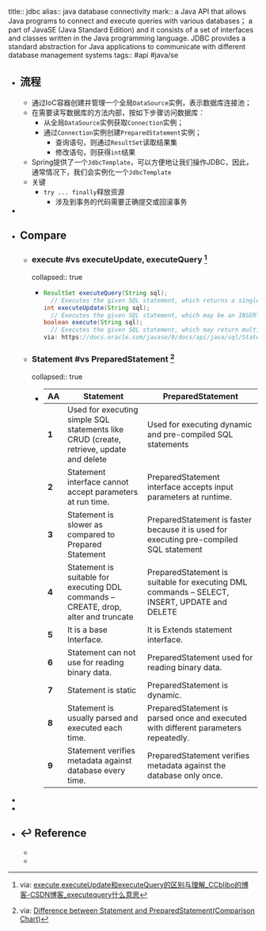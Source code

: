 title:: jdbc
alias:: java database connectivity
mark:: a Java API that allows Java programs to connect and execute queries with various databases； a part of JavaSE (Java Standard Edition) and it consists of a set of interfaces and classes written in the Java programming language. JDBC provides a standard abstraction for Java applications to communicate with different database management systems
tags:: #api #java/se
- ## 流程
  - 通过IoC容器创建并管理一个全局`DataSource`实例，表示数据库连接池；
  - 在需要读写数据库的方法内部，按如下步骤访问数据库：
    - 从全局`DataSource`实例获取`Connection`实例；
    - 通过`Connection`实例创建`PreparedStatement`实例；
      - 查询语句，则通过`ResultSet`读取结果集
      - 修改语句，则获得`int`结果
  - Spring提供了一个`JdbcTemplate`，可以方便地让我们操作JDBC，因此，通常情况下，我们会实例化一个`JdbcTemplate`
  - 关键
    - `try ... finally`释放资源
      - 涉及到事务的代码需要正确提交或回滚事务
-
- ## Compare
  - ### execute #vs executeUpdate, executeQuery [^EXE_UPDATE_QUERY]
    collapsed:: true
    - ```java
      ResultSet executeQuery(String sql);
        // Executes the given SQL statement, which returns a single ResultSet object.
      int executeUpdate(String sql);
        // Executes the given SQL statement, which may be an INSERT, UPDATE, or DELETE statement or an SQL statement that returns nothing, such as an SQL DDL statement.
      boolean execute(String sql);
        // Executes the given SQL statement, which may return multiple results.
      via: https://docs.oracle.com/javase/8/docs/api/java/sql/Statement.html
      ```
  - ### Statement #vs PreparedStatement [^PRE_VS_STATE]
    collapsed:: true
    - | **AA** | **Statement**                                                                           | **PreparedStatement**                                                                        |
      | ------ | --------------------------------------------------------------------------------------- | -------------------------------------------------------------------------------------------- |
      | **1**  | Used for executing simple SQL statements like CRUD (create, retrieve, update and delete | Used for executing dynamic and pre-compiled SQL statements                                   |
      | **2**  | Statement interface cannot accept parameters at run time.                               | PreparedStatement interface accepts input parameters at runtime.                             |
      | **3**  | Statement is slower as compared to Prepared Statement                                   | PreparedStatement is faster because it is used for executing pre-compiled SQL statement      |
      | **4**  | Statement is suitable for executing DDL commands – CREATE, drop, alter and truncate     | PreparedStatement is suitable for executing DML commands – SELECT, INSERT, UPDATE and DELETE |
      | **5**  | It is a base Interface.                                                                 | It is Extends statement interface.                                                           |
      | **6**  | Statement can not use for reading binary data.                                          | PreparedStatement used for reading binary data.                                              |
      | **7**  | Statement is static                                                                     | PreparedStatement is dynamic.                                                                |
      | **8**  | Statement is usually parsed and executed each time.                                     | PreparedStatement is parsed once and executed with different parameters repeatedly.          |
      | **9**  | Statement verifies metadata against database every time.                                | PreparedStatement verifies metadata against the database only once.                          |
-
-
- ## ↩ Reference
  - [^PRE_VS_STATE]: via: [Difference between Statement and PreparedStatement(Comparison Chart)](https://alldifferences.net/difference-between-statement-and-preparedstatement/)
  - [^EXE_UPDATE_QUERY]: via: [execute,executeUpdate和executeQuery的区别与理解_CCblibo的博客-CSDN博客_executequery什么意思](https://blog.csdn.net/qq_43266465/article/details/102788581)